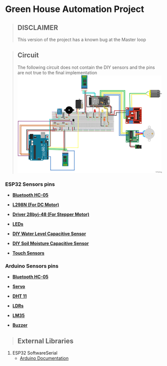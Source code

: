 # **Green House Automation Project**
> ## **DISCLAIMER**
> This version of the project has a known bug at the Master loop

> ## Circuit
>
> The following circuit does not contain the DIY sensors and the pins are not true to the final implementation
> ![Circuit image (Not the final)](./images/circuit.png)

### **ESP32 Sensors pins**

- [**Bluetooth HC-05**](./documentation//esp32/connections/bluetooth.md)

- [**L298N (For DC Motor)**](./documentation/esp32/connections/l298n.md)

- [**Driver 28byj-48 (For Stepper Motor)**](./documentation/esp32/connections/d28byj-48.md)

- [**LEDs**](./documentation/esp32/connections/leds.md)

- [**DIY Water Level Capacitive Sensor**](./documentation/esp32/connections/waterLevel.md)

- [**DIY Soil Moisture Capacitive Sensor**](./documentation/esp32/connections/soilMoisture.md)

- [**Touch Sensors**](./documentation/esp32/connections/touchSensors.md)

### **Arduino Sensors pins**

- [**Bluetooth HC-05**](./documentation/arduino/connections/bluetooth.md)

- [**Servo**](./documentation/arduino/connections/servo.md)

- [**DHT 11**](./documentation/arduino/connections/dht11.md)

- [**LDRs**](./documentation/arduino/connections/ldrs.md)

- [**LM35**](./documentation/arduino/connections/lm35.md)

- [**Buzzer**](./documentation/arduino/connections/buzzer.md)

> ## External Libraries

1. ESP32 SoftwareSerial
   - [Arduino Documentation](https://www.arduino.cc/reference/en/libraries/espsoftwareserial/)
